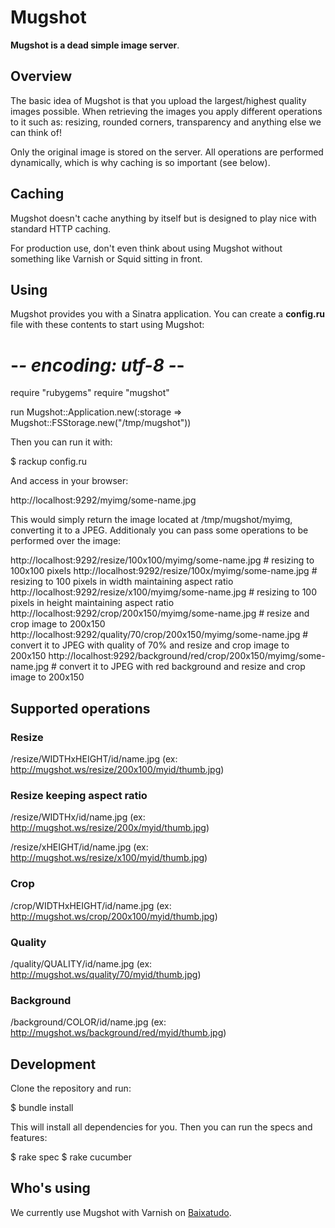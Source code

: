 Mugshot
=======

**Mugshot is a dead simple image server**.


Overview
--------

The basic idea of Mugshot is that you upload the largest/highest quality images possible. When retrieving the images you apply different operations to it such as: resizing, rounded corners, transparency and anything else we can think of!

Only the original image is stored on the server. All operations are performed dynamically, which is why caching is so important (see below).


Caching
-------

Mugshot doesn't cache anything by itself but is designed to play nice with standard HTTP caching.

For production use, don't even think about using Mugshot without something like Varnish or Squid sitting in front.


Using
-----

Mugshot provides you with a Sinatra application. You can create a **config.ru** file with these contents to start using Mugshot:

  # -*- encoding: utf-8 -*-
  require "rubygems"
  require "mugshot"

  run Mugshot::Application.new(:storage => Mugshot::FSStorage.new("/tmp/mugshot"))

Then you can run it with:

  $ rackup config.ru

And access in your browser:

  http://localhost:9292/myimg/some-name.jpg

This would simply return the image located at /tmp/mugshot/myimg, converting it to a JPEG. Additionaly you can pass some operations to be performed over the image:

  http://localhost:9292/resize/100x100/myimg/some-name.jpg   # resizing to 100x100 pixels
  http://localhost:9292/resize/100x/myimg/some-name.jpg   # resizing to 100 pixels in width maintaining aspect ratio
  http://localhost:9292/resize/x100/myimg/some-name.jpg   # resizing to 100 pixels in height maintaining aspect ratio
  http://localhost:9292/crop/200x150/myimg/some-name.jpg   # resize and crop image to 200x150
  http://localhost:9292/quality/70/crop/200x150/myimg/some-name.jpg   # convert it to JPEG with quality of 70% and resize and crop image to 200x150
  http://localhost:9292/background/red/crop/200x150/myimg/some-name.jpg   # convert it to JPEG with red background and resize and crop image to 200x150

Supported operations
--------------------

### Resize

/resize/WIDTHxHEIGHT/id/name.jpg (ex: http://mugshot.ws/resize/200x100/myid/thumb.jpg)

### Resize keeping aspect ratio

/resize/WIDTHx/id/name.jpg (ex: http://mugshot.ws/resize/200x/myid/thumb.jpg)

/resize/xHEIGHT/id/name.jpg (ex: http://mugshot.ws/resize/x100/myid/thumb.jpg)

### Crop

/crop/WIDTHxHEIGHT/id/name.jpg (ex: http://mugshot.ws/crop/200x100/myid/thumb.jpg)

### Quality

/quality/QUALITY/id/name.jpg (ex: http://mugshot.ws/quality/70/myid/thumb.jpg)

### Background

/background/COLOR/id/name.jpg (ex: http://mugshot.ws/background/red/myid/thumb.jpg)


Development
-----------

Clone the repository and run:

  $ bundle install

This will install all dependencies for you. Then you can run the specs and features:

  $ rake spec
  $ rake cucumber


Who's using
-----------

We currently use Mugshot with Varnish on [Baixatudo](http://www.baixatudo.com.br).
